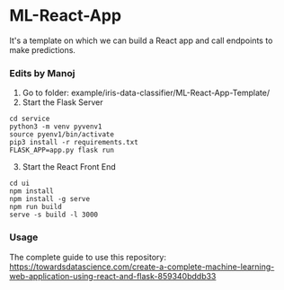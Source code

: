 # ML-React-App
It's a template on which we can build a React app and call endpoints to make predictions.

### Edits by Manoj
1. Go to folder: example/iris-data-classifier/ML-React-App-Template/
2. Start the Flask Server
```
cd service
python3 -m venv pyvenv1
source pyenv1/bin/activate
pip3 install -r requirements.txt
FLASK_APP=app.py flask run
```

3. Start the React Front End
```
cd ui
npm install
npm install -g serve
npm run build
serve -s build -l 3000
```


### Usage
The complete guide to use this repository: https://towardsdatascience.com/create-a-complete-machine-learning-web-application-using-react-and-flask-859340bddb33
